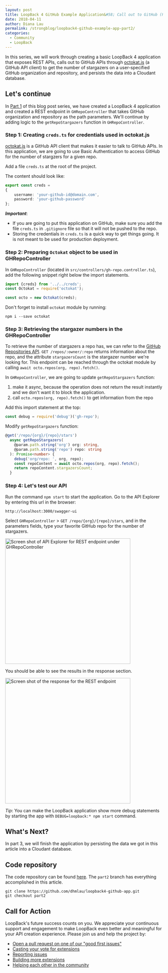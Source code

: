 ```yaml
---
layout: post
title: LoopBack 4 GitHub Example Application&#58; Call out to GitHub (Part 2 of 3)
date: 2018-04-11
author: Diana Lau
permalink: /strongblog/loopback4-github-example-app-part2/
categories:
  - Community
  - LoopBack
---
```


In this series, we will work through creating a basic LoopBack 4 application that exposes REST APIs, calls out to GitHub APIs through [octokat.js](https://github.com/philschatz/octokat.js) (a GitHub API client) to get the number of stargazers on a user-specified GitHub organization and repository, and persists the data into a Cloudant database.

## Let's continue
In [Part 1](https://strongloop.com/strongblog/loopback4-github-example-app-part1/) of this blog post series, we have created a LoopBack 4 application and created a REST endpoint in `GHRepoController` that takes GitHub organization and repository as the path parameters.  We'll continue by adding logic to the `getRepoStargazers` function in `GHRepoController`.

<!--more-->

### Step 1: Creating `creds.ts` for credentials used in octokat.js
[octokat.js](https://www.npmjs.com/package/octokat) is a GitHub API client that makes it easier to talk to GitHub APIs.  In this application, we are going to use Basic Authentication to access GitHub for the number of stargzers for a given repo.

Add a file `creds.ts` at the root of the project. 

The content should look like:
```ts
export const creds = 
{
    username: 'your-github-id@domain.com',
    password: 'your-github-password'
};
```

_**Important**_: 
- If you are going to put this application on GitHub, make sure you add the file `creds.ts` in `.gitignore` file so that it will not be pushed to the repo. 
- Storing the credentials in `creds.ts` is a quick way to get things going.  It is not meant to be used for production deployment.

### Step 2: Preparing `Octokat` object to be used in GHRepoController

In `GHRepoController` (located in `src/controllers/gh-repo.controller.ts`), add the following snippet right below the import statements.
```ts
import {creds} from '../../creds';
const Octokat = require('octokat');

const octo = new Octokat(creds);
```

Don't forget to install `octokat` module by running:
```
npm i --save octokat
```

### Step 3: Retrieving the stargazer numbers in the GHRepoController

To retrieve the number of stargazers a repo has, we can refer to the [GitHub Repositories API](https://developer.github.com/v3/repos/#get). 
`GET /repos/:owner/:repo` returns information about the repo, and the attribute `stargazersCount` is the stargazer number we're looking for.  This endpoint can be reached through the octokat module by calling `await octo.repos(org, repo).fetch()`.

In `GHRepoController`, we are going to update `getRepoStargazers` function:

1. make it async, because the operation does not return the result instantly and we don't want it to block the application.
2. call `octo.repos(org, repo).fetch()` to get information from the repo

Add this import statement at the top:
```ts
const debug = require('debug')('gh-repo');
```

Modify `getRepoStargazers` function: 
```ts
@get('/repo/{org}/{repo}/stars') 
  async getRepoStargazers(
    @param.path.string('org') org: string,
    @param.path.string('repo') repo: string
  ): Promise<number> {
    debug('org/repo: ', org, repo);
    const repoContent = await octo.repos(org, repo).fetch();
    return repoContent.stargazersCount;
  }
```

### Step 4: Let's test our API 
Run the command `npm start` to start the application.
Go to the API Explorer by entering this url in the browser:
```
http://localhost:3000/swagger-ui
```

Select `GHRepoController` > `GET /repo/{org}/{repo}/stars`, and in the parameters fields, type your favorite GitHub repo for the number of stargazers. 

<img src="https://strongloop.com/blog-assets/2018/04/apiExplorer-request-part2.png" alt="Screen shot of API Explorer for REST endpoint under GHRepoController" style="width: 400px; margin:auto;"/>

You should be able to see the results in the response section.

<img src="https://strongloop.com/blog-assets/2018/04/apiExplorer-response-part2.png" alt="Screen shot of the response for the REST endpoint" style="width: 400px; margin:auto;"/>


_Tip_: You can make the LoopBack application show more debug statements by starting the app with `DEBUG=loopback:* npm start` command. 

## What's Next?

In part 3, we will finish the application by persisting the data we got in this article into a Cloudant database.

## Code repository
The code repository can be found [here](https://github.com/dhmlau/loopback4-github-app).
The `part2` branch has everything accomplished in this article. 
```
git clone https://github.com/dhmlau/loopback4-github-app.git
git checkout part2
```

## Call for Action
LoopBack's future success counts on you. We appreciate your continuous support and engagement to make LoopBack even better and meaningful for your API creation experience. Please join us and help the project by:

* [Open a pull request on one of our "good first issues"](https://github.com/strongloop/loopback-next/labels/good%20first%20issue)
* [Casting your vote for extensions](https://github.com/strongloop/loopback-next/issues/512)
* [Reporting issues](https://github.com/strongloop/loopback-next/issues)
* [Building more extensions](https://github.com/strongloop/loopback-next/issues/647)
* [Helping each other in the community](https://groups.google.com/forum/#!forum/loopbackjs)
